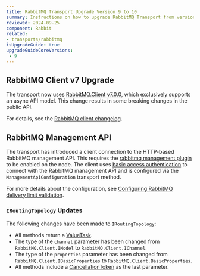 ```yaml
---
title: RabbitMQ Transport Upgrade Version 9 to 10
summary: Instructions on how to upgrade RabbitMQ Transport from version 9 to 10.
reviewed: 2024-09-25
component: Rabbit
related:
- transports/rabbitmq
isUpgradeGuide: true
upgradeGuideCoreVersions:
 - 9
---
```


## RabbitMQ Client v7 Upgrade

The transport now uses [RabbitMQ.Client v7.0.0](https://www.nuget.org/packages/RabbitMQ.Client/7.0.0), which exclusively supports an async API model. This change results in some breaking changes in the public API.

For details, see the [RabbitMQ client changelog](https://github.com/rabbitmq/rabbitmq-dotnet-client/releases/tag/v7.0.0).

## RabbitMQ Management API

The transport has introduced a client connection to the HTTP-based RabbitMQ management API.  This requires the [rabbitmq management plugin](https://www.rabbitmq.com/docs/management#getting-started) to be enabled on the node. The client uses [basic access authentication](https://en.wikipedia.org/wiki/Basic_access_authentication) to connect with the RabbitMQ management API and is configured via the `ManagementApiConfiguration` transport method.

For more details about the configuration, see [Configuring RabbitMQ delivery limit validation](/transports/rabbitmq/connection-settings.md?version=rabbit_10#configuring-rabbitmq-delivery-limit-validation).

### `IRoutingTopology` Updates

The following changes have been made to `IRoutingTopology`:

- All methods return a [ValueTask](https://devblogs.microsoft.com/dotnet/understanding-the-whys-whats-and-whens-of-valuetask/).
- The type of the `channel` parameter has been changed from `RabbitMQ.Client.IModel` to `RabbitMQ.Client.IChannel`.
- The type of the `properties` parameter has been changed from `RabbitMQ.Client.IBasicProperties` to `RabbitMQ.Client.BasicProperties`.
- All methods include a [CancellationToken](https://learn.microsoft.com/en-us/dotnet/standard/threading/cancellation-in-managed-threads) as the last parameter.
